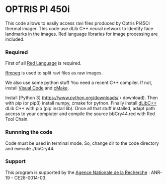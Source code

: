 # OPTRIS PI 450i


This code allows to easily access ravi files produced by Optris PI45Oi thermal imager. This code use dLib C++ neural network to identify face landmarks in the images. Red language libraries for image processing are included. 


### Required 

First of all [Red Language](https://www.red-lang.org) is required. 

[ffmpeg](https://ffmpeg.org) is used to split ravi files as raw images.

We also use some python stuff
You need a recent C++ compiler. If not, install [Visual Code](https://code.visualstudio.com) and [cMake](https://cmake.org).

Install [Python 3] (https://www.python.org/downloads/ › download). Then with pip (or pip3) install numpy, cmake for python.
Finally install [dLibC++](http://dlib.net) dLib C++ with pip (pip install lib).
Once all that stuff installed, adapt path access to your compiuter and compile the source bbCry44.red with Red Tool Chain.

### Runnning the code

Code must be used in terminal mode. So, change dir to the code directory and execute ./bbCry44.

### Support

This program is supported by the [Agence Nationale de la Recherche](https://anr.fr) : ANR-19 - CE28-0014-03.

